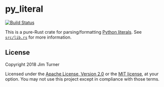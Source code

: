 # py_literal

[![Build Status](https://travis-ci.org/jturner314/py_literal.svg?branch=master)](https://travis-ci.org/jturner314/py_literal)

This is a pure-Rust crate for parsing/formatting [Python literals]. See
[`src/lib.rs`](src/lib.rs) for more information.

[Python literals]: https://docs.python.org/3/reference/lexical_analysis.html#literals

## License

Copyright 2018 Jim Turner

Licensed under the [Apache License, Version 2.0](LICENSE-APACHE) or the [MIT
license](LICENSE-MIT), at your option. You may not use this project except in
compliance with those terms.
